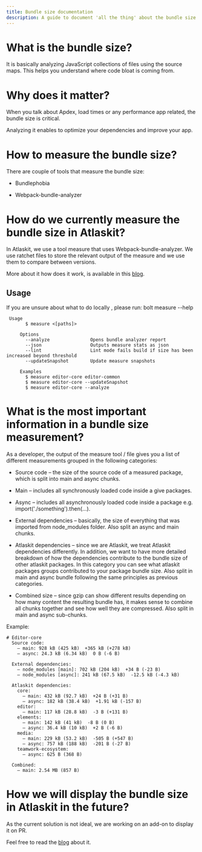 ```yaml
---
title: Bundle size documentation
description: A guide to document 'all the thing' about the bundle size in Atlaskit.
---
```


# What is the bundle size?

It is basically analyzing JavaScript collections of files using the source maps. This helps you understand where code bloat is coming from.

# Why does it matter?

When you talk about Apdex, load times or any performance app related, the bundle size is critical.

Analyzing it enables to optimize your dependencies and improve your app.

# How to measure the bundle size?

There are couple of tools that measure the bundle size:

* Bundlephobia

* Webpack-bundle-analyzer

# How do we currently measure the bundle size in Atlaskit?

In Atlaskit, we use a tool measure that uses Webpack-bundle-analyzer. We use ratchet files to store the relevant output of the measure and we use them to compare between versions.

More about it how does it work, is available in this [blog](https://hello.atlassian.net/wiki/spaces/AtlasKit/blog/2019/01/11/378834980/Atlaskit+now+has+a+bundle+size+ratchet).

## Usage

If you are unsure about what to do locally , please run: bolt measure --help
 ```
  Usage
        $ measure <[paths]>

      Options
        --analyze               Opens bundle analyzer report
        --json                  Outputs measure stats as json
        --lint                  Lint mode fails build if size has been increased beyond threshold
        --updateSnapshot        Update measure snapshots

      Examples
        $ measure editor-core editor-common
        $ measure editor-core --updateSnapshot
        $ measure editor-core --analyze
```

# What is the most important information in a bundle size measurement?

As a developer, the output of the measure tool / file gives you a list of different measurements grouped in the following categories:

* Source code – the size of the source code of a measured package, which is split into main and async chunks. 

* Main – includes all synchronously loaded code inside a give packages.

* Async – includes all asynchronously loaded code inside a package e.g. import('./something').then(...).

* External dependencies –  basically, the size of everything that was imported from node_modules folder. Also split an async and main chunks.

* Atlaskit dependencies – since we are Atlaskit, we treat Atlaskit dependencies differently. In addition, we want to have more detailed breakdown of how the dependencies contribute to the bundle size of other atlaskit packages. In this category you can see what atlaskit packages groups contributed to your package bundle size. Also split in main and async bundle following the same principles as previous categories.

* Combined size – since gzip can show different results depending on how many content the resulting bundle has, it makes sense to combine all chunks together and see how well they are compressed. Also split in main and async sub-chunks.

Example:
```
# Editor-core
  Source code:
    – main: 928 kB (425 kB)  +365 kB (+278 kB)
    – async: 24.3 kB (6.34 kB)  0 B (-6 B)

  External dependencies:
    – node_modules [main]: 702 kB (204 kB)  +34 B (-23 B)
    – node_modules [async]: 241 kB (67.5 kB)  -12.5 kB (-4.3 kB)

  Atlaskit dependencies:
    core:
      – main: 432 kB (92.7 kB)  +24 B (+31 B)
      – async: 182 kB (38.4 kB)  +1.91 kB (-157 B)
    editor:
      – main: 117 kB (28.8 kB)  -3 B (+131 B)
    elements:
      – main: 142 kB (41 kB)  -8 B (0 B)
      – async: 36.4 kB (10 kB)  +2 B (-6 B)
    media:
      – main: 229 kB (53.2 kB)  -505 B (+547 B)
      – async: 757 kB (188 kB)  -201 B (-27 B)
    teamwork-ecosystem:
      – async: 625 B (368 B)

  Combined:
    – main: 2.54 MB (857 B)
```

# How we will display the bundle size in Atlaskit in the future?

As the current solution is not ideal, we are working on an add-on to display it on PR.

Feel free to read the [blog](https://hello.atlassian.net/wiki/spaces/AtlasKit/blog/2019/05/16/458923875/Atlaskit+-+Bundle+size+check+add-on) about it.

